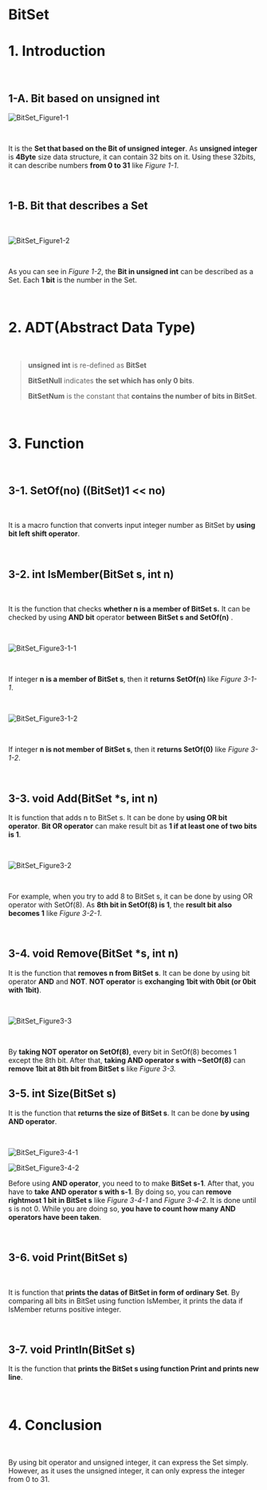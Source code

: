 # BitSet

# 1. Introduction

<br/>

## 1-A. Bit based on unsigned int

![BitSet_Figure1-1](./images/BitSet_Figure1-1.png)

<br/>

It is the **Set that based on the Bit of unsigned integer**. As **unsigned integer** is **4Byte** size data structure, it can contain 32 bits on it. Using these 32bits, it can describe numbers **from 0 to 31** like _Figure 1-1_.

<br/>

## 1-B. Bit that describes a Set

<br/>

![BitSet_Figure1-2](./images/BitSet_Figure1-2.png)

<br/>

As you can see in _Figure 1-2_, the **Bit in unsigned int** can be described as a Set. Each **1 bit** is the number in the Set.

<br/>

# 2. ADT(Abstract Data Type)

<br/>

> **unsigned int** is re-defined as **BitSet**
>
> **BitSetNull** indicates **the set which has only 0 bits**.
>
> **BitSetNum** is the constant that **contains the number of bits in BitSet**.

<br/>

# 3. Function

<br/>

## 3-1. SetOf(no) ((BitSet)1 << no)

<br/>

It is a macro function that converts input integer number as BitSet by **using bit left shift operator**.

<br/>

## 3-2. int IsMember(BitSet s, int n)

<br/>

It is the function that checks **whether n is a member of BitSet s.** It can be checked by using **AND bit** operator **between BitSet s and SetOf(n)** .

<br/>

![BitSet_Figure3-1-1](./images/BitSet_Figure3-1-1.png)

<br/>

If integer **n is a member of BitSet s**, then it **returns SetOf(n)** like _Figure 3-1-1_.

<br/>

![BitSet_Figure3-1-2](./images/BitSet_Figure3-1-2.png)

<br/>

If integer **n is not member of BitSet s**, then it **returns SetOf(0)** like _Figure 3-1-2_.

<br/>

## 3-3. void Add(BitSet \*s, int n)

It is function that adds n to BitSet s. It can be done by **using OR bit operator**. **Bit OR operator** can make result bit as **1 if at least one of two bits is 1**.

<br/>

![BitSet_Figure3-2](./images/BitSet_Figure3-2.png)

<br/>

For example, when you try to add 8 to BitSet s, it can be done by using OR operator with SetOf(8). As **8th bit in SetOf(8) is 1**, the **result bit also becomes 1** like _Figure 3-2-1_.

<br/>

## 3-4. void Remove(BitSet \*s, int n)

It is the function that **removes n from BitSet s**. It can be done by using bit operator **AND** and **NOT**. **NOT operator** is **exchanging 1bit with 0bit (or 0bit with 1bit)**.

<br/>

![BitSet_Figure3-3](./images/BitSet_Figure3-3.png)

<br/>

By **taking NOT operator on SetOf(8)**, every bit in SetOf(8) becomes 1 except the 8th bit. After that, **taking AND operator s with ~SetOf(8)** can **remove 1bit at 8th bit from BitSet s** like _Figure 3-3._

## 3-5. int Size(BitSet s)

It is the function that **returns the size of BitSet s**. It can be done **by using AND operator**.

<br/>

![BitSet_Figure3-4-1](./images/BitSet_Figure3-4-1.png)

![BitSet_Figure3-4-2](./images/BitSet_Figure3-4-2.png)
<br/>

Before using **AND operator**, you need to to make **BitSet s-1**. After that, you have to **take AND operator s with s-1**. By doing so, you can **remove rightmost 1 bit in BitSet s** like _Figure 3-4-1_ and _Figure 3-4-2_. It is done until s is not 0. While you are doing so, **you have to count how many AND operators have been taken**.

<br/>

## 3-6. void Print(BitSet s)

<br/>

It is function that **prints the datas of BitSet in form of ordinary Set**. By comparing all bits in BitSet using function IsMember, it prints the data if IsMember returns positive integer.

<br/>

## 3-7. void Println(BitSet s)

It is the function that **prints the BitSet s using function Print and prints new line**.

<br/>

# 4. Conclusion

<br/>

By using bit operator and unsigned integer, it can express the Set simply. However, as it uses the unsigned integer, it can only express the integer from 0 to 31.
